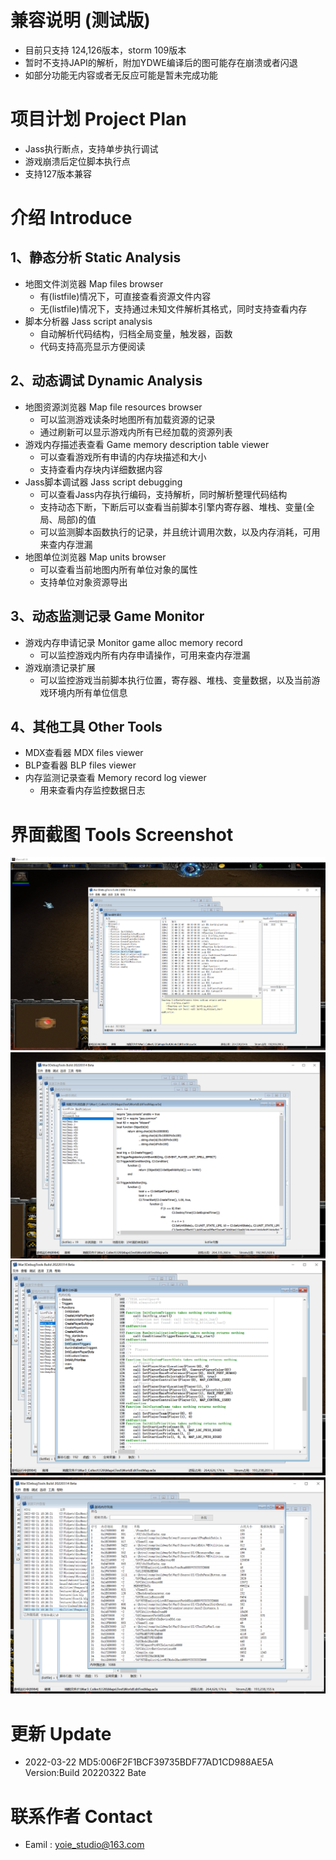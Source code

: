 # 兼容说明 (测试版)
* 目前只支持 124,126版本，storm 109版本
* 暂时不支持JAPI的解析，附加YDWE编译后的图可能存在崩溃或者闪退
* 如部分功能无内容或者无反应可能是暂未完成功能
# 项目计划 Project Plan 
* Jass执行断点，支持单步执行调试
* 游戏崩溃后定位脚本执行点
* 支持127版本兼容

# 介绍 Introduce
## 1、静态分析 Static Analysis
* 地图文件浏览器 Map files browser
  * 有(listfile)情况下，可直接查看资源文件内容
  * 无(listfile)情况下，支持通过未知文件解析其格式，同时支持查看内存
* 脚本分析器 Jass script analysis
  * 自动解析代码结构，归档全局变量，触发器，函数
  * 代码支持高亮显示方便阅读
  
## 2、动态调试 Dynamic Analysis
* 地图资源浏览器 Map file resources browser
  * 可以监测游戏读条时地图所有加载资源的记录
  * 通过刷新可以显示游戏内所有已经加载的资源列表
* 游戏内存描述表查看 Game memory description table viewer
  * 可以查看游戏所有申请的内存块描述和大小
  * 支持查看内存块内详细数据内容
* Jass脚本调试器 Jass script debugging
  * 可以查看Jass内存执行编码，支持解析，同时解析整理代码结构
  * 支持动态下断，下断后可以查看当前脚本引擎内寄存器、堆栈、变量(全局、局部)的值
  * 可以监测脚本函数执行的记录，并且统计调用次数，以及内存消耗，可用来查内存泄漏
* 地图单位浏览器 Map units browser
  * 可以查看当前地图内所有单位对象的属性
  * 支持单位对象资源导出
  
## 3、动态监测记录 Game Monitor
* 游戏内存申请记录 Monitor game alloc memory record
  * 可以监控游戏内所有内存申请操作，可用来查内存泄漏
* 游戏崩溃记录扩展
  * 可以监控游戏当前脚本执行位置，寄存器、堆栈、变量数据，以及当前游戏环境内所有单位信息
  
## 4、其他工具 Other Tools
* MDX查看器 MDX files viewer
* BLP查看器 BLP files viewer
* 内存监测记录查看  Memory record log viewer
  * 用来查看内存监控数据日志

# 界面截图 Tools Screenshot
![Image text](https://github.com/yoie/War3DebugTools/blob/main/Images/1.png)
![Image text](https://github.com/yoie/War3DebugTools/blob/main/Images/2.png)
![Image text](https://github.com/yoie/War3DebugTools/blob/main/Images/3.png)
![Image text](https://github.com/yoie/War3DebugTools/blob/main/Images/4.png)
# 更新 Update
* 2022-03-22 MD5:006F2F1BCF39735BDF77AD1CD988AE5A Version:Build 20220322 Bate

# 联系作者 Contact
* Eamil : yoie_studio@163.com
